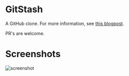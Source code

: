 GitStash
========

A GitHub clone. For more information, see [this blogpost][1].

PR's are welcome. 

# Screenshots

![screenshot](https://files.slack.com/files-pri/T03EWV0S0-F0PLSLL8H/screen_shot_2016-03-01_at_11.55.36.png?pub_secret=b5ff106847)

[1]: https://adayinthelifeof.nl/2016/02/28/write-your-own-github-clone.html
